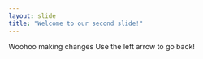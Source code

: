 ```yaml
---
layout: slide
title: "Welcome to our second slide!"
---
```

Woohoo making changes
Use the left arrow to go back!
